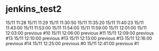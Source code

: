# jenkins_test2
15/11 11:28
15/11 11:29
15/11 11:30:50
15/11 11:35:20
15/11 11:40:23
15/11 11:43:00
15/11 11:53:00
15/11 11:54:00
15/11 11:59:00
15/11 12:01:00
15/11 12:03:00 previous #10
15/11 12:06:00 previous #11
15/11 12:09:00 previous #13
15/11 12:10:00 previous #13
15/11 12:13:00 previous #13
15/11 12:16:00 previous #14
15/11 12:25:00 previous #0
15/11 12:41:00 previous #1
